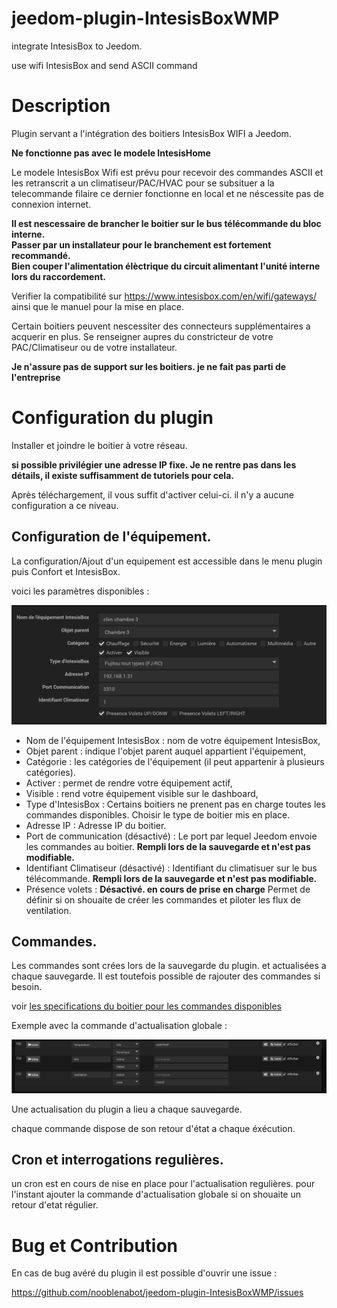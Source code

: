 # jeedom-plugin-IntesisBoxWMP

integrate IntesisBox to Jeedom.

use wifi IntesisBox and send ASCII command

Description 
===

Plugin servant a l'intégration des boitiers IntesisBox WIFI a Jeedom.

__Ne fonctionne pas avec le modele IntesisHome__

Le modele IntesisBox Wifi est prévu pour recevoir des commandes ASCII et les retranscrit a un climatiseur/PAC/HVAC pour se subsituer a la telecommande filaire
ce dernier fonctionne en local et ne néscessite pas de connexion internet.

__Il est nescessaire de brancher le boitier sur le bus télécommande du bloc interne.__  
__Passer par un installateur pour le branchement est fortement recommandé.__  
__Bien couper l'alimentation élèctrique du circuit alimentant l'unité interne lors du raccordement.__  

Verifier la compatibilité sur https://www.intesisbox.com/en/wifi/gateways/
ainsi que le manuel pour la mise en place.

Certain boitiers peuvent nescessiter des connecteurs supplémentaires a acquerir en plus. Se renseigner aupres du constricteur de votre PAC/Climatiseur ou de votre installateur.

__Je n'assure pas de support sur les boitiers. je ne fait pas parti de l'entreprise__


Configuration du plugin
===

Installer et joindre le boitier à votre réseau.

__si possible privilégier une adresse IP fixe. Je ne rentre pas dans les détails, il existe suffisamment de tutoriels pour cela.__

Après téléchargement, il vous suffit d'activer celui-ci. il n'y a aucune configuration a ce niveau.

## Configuration de l'équipement.

La configuration/Ajout d'un equipement est accessible dans le menu plugin puis Confort et IntesisBox.

voici les paramètres disponibles : 

![configuration des equipements](/docs/images/Config_object.png)

* Nom de l'équipement IntesisBox : nom de votre équipement IntesisBox,
* Objet parent : indique l'objet parent auquel appartient l'équipement,
* Catégorie : les catégories de l'équipement (il peut appartenir à plusieurs catégories).
* Activer : permet de rendre votre équipement actif,
* Visible : rend votre équipement visible sur le dashboard,
* Type d'IntesisBox : Certains boitiers ne prenent pas en charge toutes les commandes disponibles. Choisir le type de boitier mis en place.
* Adresse IP : Adresse IP du boitier.
* Port de communication (désactivé) : Le port par lequel Jeedom envoie les commandes au boitier. **Rempli lors de la sauvegarde et n'est pas modifiable.**
* Identifiant Climatiseur (désactivé) : Identifiant du climatisuer sur le bus télécommande. **Rempli lors de la sauvegarde et n'est pas modifiable.**
* Présence volets : **Désactivé. en cours de prise en charge** Permet de définir si on shouaite de créer les commandes et piloter les flux de ventilation.

## Commandes.

Les commandes sont crées lors de la sauvegarde du plugin. et actualisées a chaque sauvegarde.
Il est toutefois possible de rajouter des commandes si besoin.

voir [les specifications du boitier pour les commandes disponibles]( https://www.intesisbox.com/intesis/product/media/intesisbox_wmp_protocol_specs_en.pdf?v=2.2)

Exemple avec la commande d'actualisation globale :

![commande d'actualisation globale](/docs/images/commande_globale.png)

Une actualisation du plugin a lieu a chaque sauvegarde.

chaque commande dispose de son retour d'état a chaque éxécution.

## Cron et interrogations regulières.

un cron est en cours de nise en place pour l'actualisation regulières.
pour l'instant ajouter la commande d'actualisation globale si on shouaite un retour d'etat régulier.

Bug et Contribution
===
En cas de bug avéré du plugin il est possible d'ouvrir une issue :

https://github.com/nooblenabot/jeedom-plugin-IntesisBoxWMP/issues
